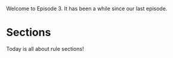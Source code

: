 Welcome to Episode 3. It has been a while since our last episode.

# Sections

Today is all about rule sections!